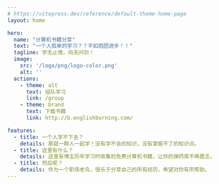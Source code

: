 ```yaml
---
# https://vitepress.dev/reference/default-theme-home-page
layout: home

hero:
  name: "计算机书籍分享"
  text: "一个人孤单的学习？？不如抱团进步！！"
  tagline: 学无止境，向天问剑！
  image:
    src: '/logo/png/logo-color.png'
    alt: ''
  actions:
    - theme: alt
      text: 组队学习
      link: /group
    - theme: brand
      text: 下载书籍
      link: http://b.englishburning.com/

features:
  - title: 一个人学不下去？
    details: 那就一群人一起学！没有学不会的知识，没有掌握不了的知识点。
  - title: 这里有什么？
    details: 这里有博主历年学习时收集的免费计算机书籍，让你的弹药库不再匮乏。
  - title: 然后呢？
    details: 作为一个职场老鸟，很乐于分享自己的所有经历，希望对你有所帮助。
---
```


